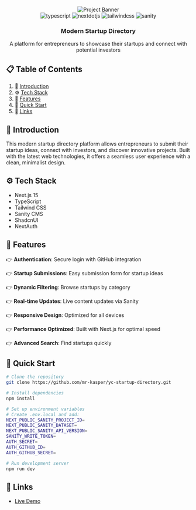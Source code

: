 <div align="center">
  <br />
    <img src="https://github.com/user-attachments/assets/471e2baa-8781-43b8-aaed-62e313d03e99" alt="Project Banner">
  <br />

  <div>
    <img src="https://img.shields.io/badge/-Typescript-black?style=for-the-badge&logoColor=white&logo=react&color=3178C6" alt="typescript" />
    <img src="https://img.shields.io/badge/-Next_JS-black?style=for-the-badge&logoColor=white&logo=nextdotjs&color=000000" alt="nextdotjs" />
    <img src="https://img.shields.io/badge/-Tailwind_CSS-black?style=for-the-badge&logoColor=white&logo=tailwindcss&color=06B6D4" alt="tailwindcss" />
    <img src="https://img.shields.io/badge/-Sanity-black?style=for-the-badge&logoColor=white&logo=sanity&color=F03E2F" alt="sanity" />
  </div>

  <h3 align="center">Modern Startup Directory</h3>

  <div align="center">
    A platform for entrepreneurs to showcase their startups and connect with potential investors
  </div>
</div>

## 📋 Table of Contents

1. 🤖 [Introduction](#introduction)
2. ⚙️ [Tech Stack](#tech-stack)
3. 🔋 [Features](#features)
4. 🤸 [Quick Start](#quick-start)
5. 🔗 [Links](#links)

## 🤖 Introduction

This modern startup directory platform allows entrepreneurs to submit their startup ideas, connect with investors, and discover innovative projects. Built with the latest web technologies, it offers a seamless user experience with a clean, minimalist design.

## ⚙️ Tech Stack

- Next.js 15
- TypeScript
- Tailwind CSS
- Sanity CMS
- ShadcnUI
- NextAuth

## 🔋 Features

👉 **Authentication**: Secure login with GitHub integration

👉 **Startup Submissions**: Easy submission form for startup ideas

👉 **Dynamic Filtering**: Browse startups by category

👉 **Real-time Updates**: Live content updates via Sanity

👉 **Responsive Design**: Optimized for all devices

👉 **Performance Optimized**: Built with Next.js for optimal speed

👉 **Advanced Search**: Find startups quickly

## 🤸 Quick Start

```bash
# Clone the repository
git clone https://github.com/mr-kasper/yc-startup-directory.git

# Install dependencies
npm install

# Set up environment variables
# Create .env.local and add:
NEXT_PUBLIC_SANITY_PROJECT_ID=
NEXT_PUBLIC_SANITY_DATASET=
NEXT_PUBLIC_SANITY_API_VERSION=
SANITY_WRITE_TOKEN=
AUTH_SECRET=
AUTH_GITHUB_ID=
AUTH_GITHUB_SECRET=

# Run development server
npm run dev
```

## 🔗 Links

- [Live Demo](https://yc-startup-directory-eta.vercel.app/)

